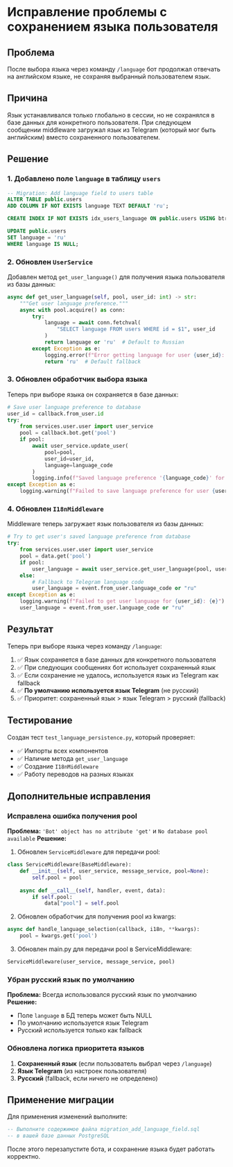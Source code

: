 # Исправление проблемы с сохранением языка пользователя

## Проблема
После выбора языка через команду `/language` бот продолжал отвечать на английском языке, не сохраняя выбранный пользователем язык.

## Причина
Язык устанавливался только глобально в сессии, но не сохранялся в базе данных для конкретного пользователя. При следующем сообщении middleware загружал язык из Telegram (который мог быть английским) вместо сохраненного пользователем.

## Решение

### 1. Добавлено поле `language` в таблицу `users`
```sql
-- Migration: Add language field to users table
ALTER TABLE public.users 
ADD COLUMN IF NOT EXISTS language TEXT DEFAULT 'ru';

CREATE INDEX IF NOT EXISTS idx_users_language ON public.users USING btree (language);

UPDATE public.users 
SET language = 'ru' 
WHERE language IS NULL;
```

### 2. Обновлен `UserService`
Добавлен метод `get_user_language()` для получения языка пользователя из базы данных:
```python
async def get_user_language(self, pool, user_id: int) -> str:
    """Get user language preference."""
    async with pool.acquire() as conn:
        try:
            language = await conn.fetchval(
                "SELECT language FROM users WHERE id = $1", user_id
            )
            return language or 'ru'  # Default to Russian
        except Exception as e:
            logging.error(f"Error getting language for user {user_id}: {e}")
            return 'ru'  # Default fallback
```

### 3. Обновлен обработчик выбора языка
Теперь при выборе языка он сохраняется в базе данных:
```python
# Save user language preference to database
user_id = callback.from_user.id
try:
    from services.user.user import user_service
    pool = callback.bot.get('pool')
    if pool:
        await user_service.update_user(
            pool=pool,
            user_id=user_id,
            language=language_code
        )
        logging.info(f"Saved language preference '{language_code}' for user {user_id}")
except Exception as e:
    logging.warning(f"Failed to save language preference for user {user_id}: {e}")
```

### 4. Обновлен `I18nMiddleware`
Middleware теперь загружает язык пользователя из базы данных:
```python
# Try to get user's saved language preference from database
try:
    from services.user.user import user_service
    pool = data.get('pool')
    if pool:
        user_language = await user_service.get_user_language(pool, user_id)
    else:
        # Fallback to Telegram language code
        user_language = event.from_user.language_code or "ru"
except Exception as e:
    logging.warning(f"Failed to get user language for {user_id}: {e}")
    user_language = event.from_user.language_code or "ru"
```

## Результат
Теперь при выборе языка через команду `/language`:
1. ✅ Язык сохраняется в базе данных для конкретного пользователя
2. ✅ При следующих сообщениях бот использует сохраненный язык
3. ✅ Если сохранение не удалось, используется язык из Telegram как fallback
4. ✅ **По умолчанию используется язык Telegram** (не русский)
5. ✅ Приоритет: сохраненный язык > язык Telegram > русский (fallback)

## Тестирование
Создан тест `test_language_persistence.py`, который проверяет:
- ✅ Импорты всех компонентов
- ✅ Наличие метода `get_user_language`
- ✅ Создание `I18nMiddleware`
- ✅ Работу переводов на разных языках

## Дополнительные исправления

### Исправлена ошибка получения pool
**Проблема:** `'Bot' object has no attribute 'get'` и `No database pool available`
**Решение:** 
1. Обновлен `ServiceMiddleware` для передачи pool:
```python
class ServiceMiddleware(BaseMiddleware):
    def __init__(self, user_service, message_service, pool=None):
        self.pool = pool
    
    async def __call__(self, handler, event, data):
        if self.pool:
            data["pool"] = self.pool
```

2. Обновлен обработчик для получения pool из kwargs:
```python
async def handle_language_selection(callback, i18n, **kwargs):
    pool = kwargs.get('pool')
```

3. Обновлен main.py для передачи pool в ServiceMiddleware:
```python
ServiceMiddleware(user_service, message_service, pool)
```

### Убран русский язык по умолчанию
**Проблема:** Всегда использовался русский язык по умолчанию
**Решение:** 
- Поле `language` в БД теперь может быть NULL
- По умолчанию используется язык Telegram
- Русский используется только как fallback

### Обновлена логика приоритета языков
1. **Сохраненный язык** (если пользователь выбрал через `/language`)
2. **Язык Telegram** (из настроек пользователя)
3. **Русский** (fallback, если ничего не определено)

## Применение миграции
Для применения изменений выполните:
```sql
-- Выполните содержимое файла migration_add_language_field.sql
-- в вашей базе данных PostgreSQL
```

После этого перезапустите бота, и сохранение языка будет работать корректно.
